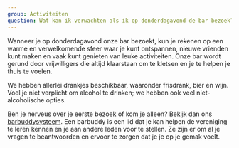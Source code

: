 ```yaml
---
group: Activiteiten
question: Wat kan ik verwachten als ik op donderdagavond de bar bezoek?
---
```


Wanneer je op donderdagavond onze bar bezoekt, kun je rekenen op een warme en verwelkomende sfeer waar je kunt ontspannen, nieuwe vrienden kunt maken en vaak kunt genieten van leuke activiteiten. Onze bar wordt gerund door vrijwilligers die altijd klaarstaan om te kletsen en je te helpen je thuis te voelen.

We hebben allerlei drankjes beschikbaar, waaronder frisdrank, bier en wijn. Voel je niet verplicht om alcohol te drinken; we hebben ook veel niet-alcoholische opties.

Ben je nerveus over je eerste bezoek of kom je alleen? Bekijk dan ons [barbuddysysteem](/barbuddy). Een barbuddy is een lid dat je kan helpen de vereniging te leren kennen en je aan andere leden voor te stellen. Ze zijn er om al je vragen te beantwoorden en ervoor te zorgen dat je je op je gemak voelt.
